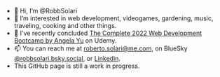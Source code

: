 - 👋 Hi, I’m @RobbSolari
- 👀 I’m interested in web development, videogames, gardening, music, traveling, cooking and other things.
- 🌱 I've recently concluded [The Complete 2022 Web Development Bootcamp by Angela Yu](https://www.udemy.com/course/the-complete-web-development-bootcamp/) on Udemy.
- 📫 You can reach me at roberto.solari@me.com, on BlueSky [@robbsolari.bsky.social](@robbsolari.bsky.social), or [Linkedin](www.linkedin.com/in/roberto-solari-9ba31b90).
- This GitHub page is still a work in progress.
